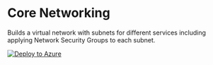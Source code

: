 # Core Networking
Builds a virtual network with subnets for different services including applying Network Security Groups to each subnet.

[![Deploy to Azure](https://azuredeploy.net/deploybutton.png)](https://azuredeploy.net/)